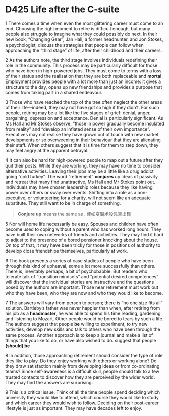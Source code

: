 # D425 Life after the C-suite
1 There comes a time when even the most glittering career must come to an end. Choosing the right moment to retire is difficult enough, but many people also struggle to imagine what they could possibly do next. In their new book, “Changing Gear”, Jan Hall, a former headhunter, and Jon Stokes, a psychologist, discuss the strategies that people can follow when approaching the “third stage” of life, after their childhood and their careers.

2 As the authors note, the third stage involves individuals redefining their role in the community. This process may be particularly difficult for those who have been in high-powered jobs. They must come to terms with a loss of their status and the realisation that they are both replaceable and **mortal**. Employment provides people with a lot more than just an income: it gives a structure to the day, opens up new friendships and provides a purpose that comes from taking part in a shared endeavour.

3 Those who have reached the top of the tree often neglect the other areas of their life—indeed, they may not have got so high if they didn’t. For such people, retiring may be a lot like the five stages of grief: denial, anger, bargaining, depression and acceptance. Denial is particularly significant. As Ms Hall and Mr Stokes observe, “those in power gradually become insulated from reality” and “develop an inflated sense of their own importance”. Executives may not realise they have grown out of touch with new market developments or so overweening in their behaviour that they are alienating their staff. When others suggest that it is time for them to step down, they may feel angry at the apparent betrayal.

4 It can also be hard for high-powered people to map out a future after they quit their posts. While they are working, they may have no time to consider alternative activities. Leaving their jobs may be a little like a drug addict going “cold turkey”. The word “retirement” **conjures** up ideas of passivity and retreat that many find unattractive, Ms Hall and Mr Stokes point out. Individuals may have chosen leadership roles because they like having power over others or sway over events. Shifting into a role as a non-executive, or volunteering for a charity, will not seem like an adequate substitute. They still want to be in charge of something.

> **Conjure up** means the same as . 使如变魔术般凭空出现
>

5 Nor will home life necessarily be easy. Spouses and children have often become used to coping without a parent who has worked long hours. They have built their own networks of friends and activities. They may find it hard to adjust to the presence of a bored pensioner knocking about the house. On top of that, it may have been tricky for those in positions of authority to develop close friendships themselves, particularly at work.

6 The book presents a series of case studies of people who have been through this kind of upheaval, some a lot more successfully than others. There is, inevitably perhaps, a bit of psychobabble. But readers who tolerate talk of “transition mindsets” and “potential desired competences” will discover that the individual stories are instructive and the questions posed by the authors are important. Those near retirement must work out who they have been, who they are now and who they would like to become.

7 The answers will vary from person to person; there is “no one size fits all” solution. Bartleby’s father was never happier than when, after retiring from his job as a **headmaster**, he was able to spend his time reading, gardening and listening to Mozart. Other people would be bored to tears by such a life. The authors suggest that people **be** willing to experiment, to try new activities, develop new skills and talk to others who have been through the same process. Another approach is to keep a journal and make a list of things that you like to do, or have also wished to do.
suggest that people **(should) be**

8 In addition, those approaching retirement should consider the type of role they like to play. Do they enjoy working with others or working alone? Do they draw satisfaction mainly from developing ideas or from co-ordinating teams? Since self-awareness is a difficult skill, people should talk to a few trusted contacts to discover how they are perceived by the wider world. They may find the answers are surprising.

9 This is a critical issue. Think of all the time people spend deciding which university they would like to attend, which course they would like to study and which career they would wish to follow. Deciding on their post-career lifestyle is just as important. They may have decades left to enjoy.

